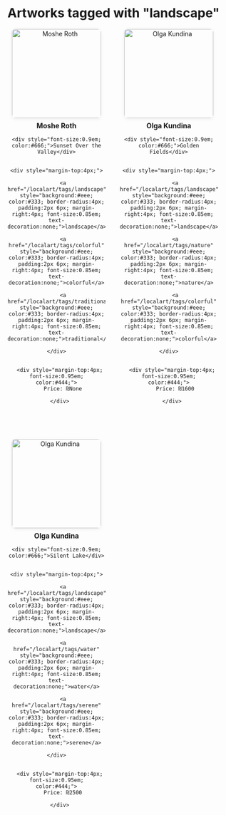 # Artworks tagged with "landscape"

<div id="tag-grid" style="display: flex; flex-wrap: wrap; gap: 32px; justify-content: flex-start;">

  <div class="artist-card" style="text-align:center; width:220px; margin-bottom:32px; position:relative;">
    <a href="/localart/artists/mosheroth/image/1" style="display:inline-block;">
      <span style="position:relative; display:inline-block;">
        <img src="/localart/assets/artists/mosheroth/1.png" alt="Moshe Roth" style="width:200px; height:200px; object-fit:cover; border-radius:8px; box-shadow:0 2px 8px #0001;" />
      </span>
    </a>
    <div style="margin-top:8px; font-weight:bold; font-size:1.1em;">
      <a href="/localart/artists/mosheroth.md" style="text-decoration:none; color:inherit;">Moshe Roth</a>
    </div>
    
    <div style="font-size:0.9em; color:#666;">Sunset Over the Valley</div>
    
    
    <div style="margin-top:4px;">
      
        <a href="/localart/tags/landscape" style="background:#eee; color:#333; border-radius:4px; padding:2px 6px; margin-right:4px; font-size:0.85em; text-decoration:none;">landscape</a>
      
        <a href="/localart/tags/colorful" style="background:#eee; color:#333; border-radius:4px; padding:2px 6px; margin-right:4px; font-size:0.85em; text-decoration:none;">colorful</a>
      
        <a href="/localart/tags/traditional" style="background:#eee; color:#333; border-radius:4px; padding:2px 6px; margin-right:4px; font-size:0.85em; text-decoration:none;">traditional</a>
      
    </div>
    
    
      <div style="margin-top:4px; font-size:0.95em; color:#444;">
        Price: ₪None
        
      </div>
    
  </div>

  <div class="artist-card" style="text-align:center; width:220px; margin-bottom:32px; position:relative;">
    <a href="/localart/artists/okundina/image/Screenshot%202025-06-22%20at%2014.34.47" style="display:inline-block;">
      <span style="position:relative; display:inline-block;">
        <img src="/localart/assets/artists/okundina/Screenshot%202025-06-22%20at%2014.34.47.png" alt="Olga Kundina" style="width:200px; height:200px; object-fit:cover; border-radius:8px; box-shadow:0 2px 8px #0001;" />
      </span>
    </a>
    <div style="margin-top:8px; font-weight:bold; font-size:1.1em;">
      <a href="/localart/artists/okundina.md" style="text-decoration:none; color:inherit;">Olga Kundina</a>
    </div>
    
    <div style="font-size:0.9em; color:#666;">Golden Fields</div>
    
    
    <div style="margin-top:4px;">
      
        <a href="/localart/tags/landscape" style="background:#eee; color:#333; border-radius:4px; padding:2px 6px; margin-right:4px; font-size:0.85em; text-decoration:none;">landscape</a>
      
        <a href="/localart/tags/nature" style="background:#eee; color:#333; border-radius:4px; padding:2px 6px; margin-right:4px; font-size:0.85em; text-decoration:none;">nature</a>
      
        <a href="/localart/tags/colorful" style="background:#eee; color:#333; border-radius:4px; padding:2px 6px; margin-right:4px; font-size:0.85em; text-decoration:none;">colorful</a>
      
    </div>
    
    
      <div style="margin-top:4px; font-size:0.95em; color:#444;">
        Price: ₪1600
        
      </div>
    
  </div>

  <div class="artist-card" style="text-align:center; width:220px; margin-bottom:32px; position:relative;">
    <a href="/localart/artists/okundina/image/Screenshot%202025-06-22%20at%2014.35.11" style="display:inline-block;">
      <span style="position:relative; display:inline-block;">
        <img src="/localart/assets/artists/okundina/Screenshot%202025-06-22%20at%2014.35.11.png" alt="Olga Kundina" style="width:200px; height:200px; object-fit:cover; border-radius:8px; box-shadow:0 2px 8px #0001;" />
      </span>
    </a>
    <div style="margin-top:8px; font-weight:bold; font-size:1.1em;">
      <a href="/localart/artists/okundina.md" style="text-decoration:none; color:inherit;">Olga Kundina</a>
    </div>
    
    <div style="font-size:0.9em; color:#666;">Silent Lake</div>
    
    
    <div style="margin-top:4px;">
      
        <a href="/localart/tags/landscape" style="background:#eee; color:#333; border-radius:4px; padding:2px 6px; margin-right:4px; font-size:0.85em; text-decoration:none;">landscape</a>
      
        <a href="/localart/tags/water" style="background:#eee; color:#333; border-radius:4px; padding:2px 6px; margin-right:4px; font-size:0.85em; text-decoration:none;">water</a>
      
        <a href="/localart/tags/serene" style="background:#eee; color:#333; border-radius:4px; padding:2px 6px; margin-right:4px; font-size:0.85em; text-decoration:none;">serene</a>
      
    </div>
    
    
      <div style="margin-top:4px; font-size:0.95em; color:#444;">
        Price: ₪2500
        
      </div>
    
  </div>

</div>